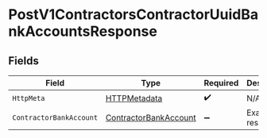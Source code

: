 # PostV1ContractorsContractorUuidBankAccountsResponse


## Fields

| Field                                                                     | Type                                                                      | Required                                                                  | Description                                                               |
| ------------------------------------------------------------------------- | ------------------------------------------------------------------------- | ------------------------------------------------------------------------- | ------------------------------------------------------------------------- |
| `HttpMeta`                                                                | [HTTPMetadata](../../Models/Components/HTTPMetadata.md)                   | :heavy_check_mark:                                                        | N/A                                                                       |
| `ContractorBankAccount`                                                   | [ContractorBankAccount](../../Models/Components/ContractorBankAccount.md) | :heavy_minus_sign:                                                        | Example response                                                          |